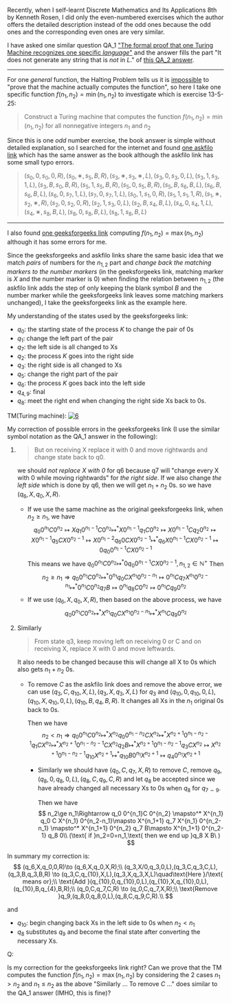 Recently, when I self-learnt Discrete Mathematics and Its Applications 8th by Kenneth Rosen, I did only the even-numbered exercises which the author offers the detailed description instead of the odd ones because the odd ones and the corresponding even ones are very similar.

I have asked one similar question QA_1 ["The formal proof that one Turing Machine recognizes one specific *language*"][1] and the answer fills the part "It does not generate any string that is *not* in $L$." of [this QA_2 answer][2].

---

For one *general* function, the Halting Problem tells us it is [impossible][3] to "prove that the machine actually computes the function", so here I take one specific function $f(n_1,n_2)=\min(n_1,n_2)$ to investigate which is exercise 13-5-25:
> Construct a Turing machine that computes the function $f(n_1,n_2)=\min(n_1,n_2)$ for all nonnegative integers $n_1$ and $n_2$

Since this is one *odd* number exercise, the book answer is simple without detailed explanation, so I searched for the internet and found [one askfilo link][4] which has the same answer as the book although the askfilo link has some small typo errors.
> $(s_0, 0, s_0, 0, R), (s_0, ∗, s_5, B, R), (s_3, ∗, s_3, ∗, L),
(s_3, 0, s_3, 0, L), (s_3, 1, s_3, 1, L), (s_3, B, s_0, B, R), (s_5, 1, s_5, B, R),
(s_5, 0, s_5, B, R), (s_5, B, s_6, B, L), (s_6, B, s_6, B, L), (s_6, 0, s_7, 1, L),
(s_7, 0, s_7, 1, L), (s_0, 1, s_1, 0, R), (s_1, 1, s_1, 1, R), (s_1, ∗, s_2, ∗, R),
(s_2, 0, s_2, 0, R), (s_2, 1, s_3, 0, L), (s_2, B, s_4, B, L), (s_4, 0, s_4, 1, L),
(s_4, ∗, s_8, B, L), (s_8, 0, s_8, B, L), (s_8, 1, s_8, B, L)$

---

I also found [one geeksforgeeks link][5] computing $f(n_1,n_2)=\max(n_1,n_2)$ although it has some errors for me.

Since the geeksforgeeks and askfilo links share the same basic idea that we match *pairs* of numbers for the $n_{1,2}$ part and *change back the matching markers to the number markers* (in the geeksforgeeks link, matching marker is $X$ and the number marker is $0$) when finding the relation between $n_{1,2}$ (the askfilo link adds the step of only keeping the blank symbol $B$ and the number marker while the geeksforgeeks link leaves some matching markers unchanged), I take the geeksforgeeks link as the example here.

My understanding of the states used by the geeksforgeeks link:
- $q_0$: the starting state of the process $K$ to change the pair of 0s
- $q_1$: change the left part of the pair
- $q_7$: the left side is all changed to Xs
- $q_2$: the process $K$ goes into the right side
- $q_3$: the right side is all changed to Xs
- $q_5$: change the right part of the pair
- $q_6$: the process $K$ goes back into the left side
- $q_{4,9}$: final
- $q_8$: meet the right end when changing the right side Xs back to 0s.

TM(Turing machine):
[![6]][6]

My correction of possible errors in the geeksforgeeks link (I use the similar symbol notation as the QA_1 answer in the following):
1. > But on receiving X replace it with 0 and move rightwards and change state back to q0.

      we should *not replace X with 0* for q6 because q7 will "change every X with 0 while moving rightwards" for *the right side*.
      If we also change *the left side* which is done by q6, then we will get $n_1+n_2$ 0s.
      so we have $(q_6,X,q_0,X,R)$.
      
      - If we use the same machine as the original geeksforgeeks link, when $n_2\ge n_1$,
        we have 
        $$
        q_0 0^{n_1}C 0^{n_2}\mapsto X q_1 0^{n_1-1}C 0^{n_2}\mapsto^* X 0^{n_1-1}q_1 C 0^{n_2}\mapsto X 0^{n_1-1} C q_2 0^{n_2} \mapsto X 0^{n_1-1} q_5 C X 0^{n_2-1} \mapsto X 0^{n_1-2} q_6 0 C X 0^{n_2-1} \mapsto^* q_6 X 0^{n_1-1} C X 0^{n_2-1} \mapsto 0 q_0 0^{n_1-1} C X 0^{n_2-1} 
        $$
        This means we have $q_0 0^{n_1}C 0^{n_2} \mapsto^* 0 q_0 0^{n_1-1} C X 0^{n_2-1},n_{1,2}\in \mathbb{N}^+$
        Then 
        $$
        n_2\ge n_1\Rightarrow q_0 0^{n_1}C 0^{n_2} \mapsto^* 0^{n_1} q_0 C X^{n_1} 0^{n_2-n_1}\mapsto 0^{n_1} C q_7 X^{n_1} 0^{n_2-n_1} \mapsto^* 0^{n_1} C 0^{n_2} q_7 B\mapsto 0^{n_1} q_8 C 0^{n_2} \mapsto 0^{n_1} C q_9 0^{n_2}
        $$
      - If we use $(q_6,X,q_0,X,R)$, then based on the above process, we have
        $$
        q_0 0^{n_1}C 0^{n_2} \mapsto^* X^{n_1} q_0 C X^{n_1} 0^{n_2-n_1} \mapsto^* X^{n_1} C q_9 0^{n_2}
        $$
2. Similarly
     > From state q3, keep moving left on receiving 0 or C and on receiving X, replace X with 0 and move leftwards.

     It also needs to be changed because this will change all X to 0s which also gets $n_1+n_2$ 0s.

     - To remove $C$ as the askfilo link does and remove the above error,
       we can use $(q_3,C,q_{10},X,L),(q_3,X,q_3,X,L)$ for 
       $q_3$
       and $(q_{10},0,q_{10},0,L),(q_{10},X,q_{10},0,L),(q_{10},B,q_{4},B,R)$. It changes all 
       Xs in the $n_1$ original 0s back to 0s.

       Then we have 
       $$
       n_2< n_1\Rightarrow q_0 0^{n_1}C 0^{n_2} \mapsto^* X^{n_2} q_0 0^{n_1-n_2} C X^{n_2} \mapsto^* X^{n_2+1} 0^{n_1-n_2-1} q_1 C X^{n_2} \mapsto^* X^{n_2+1} 0^{n_1-n_2-1} C X^{n_2} q_2 B \mapsto^* X^{n_2+1} 0^{n_1-n_2-1} q_3 C X^{n_2} \mapsto X^{n_2+1} 0^{n_1-n_2-1} q_{10} X^{n_2+1} \mapsto^* q_{10} B 0^{n_1} X^{n_2+1} \mapsto q_4 0^{n_1} X^{n_2+1}
       $$
       - Similarly we should have $(q_0,C,q_7,X,R)$ to remove 
         $C$,
         remove $q_9,(q_8,0,q_8,0,L),(q_8,C,q_9,C,R)$ 
         and let $q_8$ be accepted since we have already changed all necessary Xs to 0s when $q_8$ for 
         $q_{7\sim 9}$.

         Then we have 
         $$
         n_2\ge n_1\Rightarrow q_0 0^{n_1}C 0^{n_2} \mapsto^* X^{n_1} q_0 C X^{n_1} 0^{n_2-n_1}\mapsto X^{n_1+1} q_7 X^{n_1} 0^{n_2-n_1} \mapsto^* X^{n_1+1} 0^{n_2} q_7 B\mapsto X^{n_1+1} 0^{n_2-1} q_8 0\\ (\text{ if }n_2=0=n_1,\text{ then we end up }q_8 X B\ )
         $$


In summary my correction is:
$$
(q_6,X,q_0,0,R)\to (q_6,X,q_0,X,R);\\
(q_3,X/0,q_3,0,L),(q_3,C,q_3,C,L),(q_3,B,q_3,B,R) \to (q_3,C,q_{10},X,L),(q_3,X,q_3,X,L)\quad\text{Here }/\text{ means or};\\
\text{Add }(q_{10},0,q_{10},0,L),(q_{10},X,q_{10},0,L),(q_{10},B,q_{4},B,R);\\
(q_0,C,q_7,C,R) \to (q_0,C,q_7,X,R);\\
\text{Remove }q_9,(q_8,0,q_8,0,L),(q_8,C,q_9,C,R).\\
$$

and 
- $q_{10}$: begin changing back Xs in the left side to 0s when $n_2< n_1$
- $q_{8}$ substitutes $q_9$ and become the final state after converting the necessary Xs.

Q:

Is my correction for the geeksforgeeks link right? 
Can we prove that the TM computes the function $f(n_1,n_2)=\max(n_1,n_2)$ by considering the 2 cases $n_1> n_2$ and $n_1\le n_2$ as the above "Similarly ... To remove $C$ ..." does similar to the QA_1 answer (IMHO, this is fine)?


  [1]: https://cs.stackexchange.com/a/166984/161388
  [2]: https://cs.stackexchange.com/a/110858/161388
  [3]: https://math.stackexchange.com/questions/1643850/is-there-a-way-to-prove-that-a-turing-machine-computes-the-function-we-designed#comment3352654_1643850
  [4]: https://askfilo.com/user-question-answers-algebra-2/construct-a-turing-machine-that-computes-the-function-for-35383437353333
  [5]: https://www.geeksforgeeks.org/turing-machine-to-accept-maximum-of-two-numbers/
  [6]: https://i.stack.imgur.com/IjaE8.png